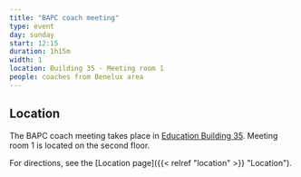 ```yaml
---
title: "BAPC coach meeting"
type: event
day: sunday
start: 12:15
duration: 1h15m
width: 1
location: Building 35 - Meeting room 1
people: coaches from Benelux area
---
```

## Location
The BAPC coach meeting takes place in [Education Building 35](https://map.tudelftcampus.nl/poi/education-building-35/).
Meeting room 1 is located on the second floor.

For directions, see the [Location page]({{< relref "location" >}} "Location").
